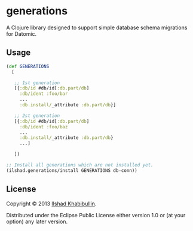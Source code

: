 # generations

A Clojure library designed to support simple database schema
migrations for Datomic.

## Usage

```clojure
(def GENERATIONS
  [

   ;; 1st generation
   [{:db/id #db/id[:db.part/db]
     :db/ident :foo/bar
	 ...
     :db.install/_attribute :db.part/db}]

   ;; 2st generation
   [{:db/id #db/id[:db.part/db]
     :db/ident :foo/baz
	 ...
     :db.install/_attribute :db.part/db}
     ...]

   ])

;; Install all generations which are not installed yet.
(ilshad.generations/install GENERATIONS db-conn))
```

## License

Copyright © 2013 [Ilshad Khabibullin](http://ilshad.com).

Distributed under the Eclipse Public License either version 1.0 or (at
your option) any later version.
